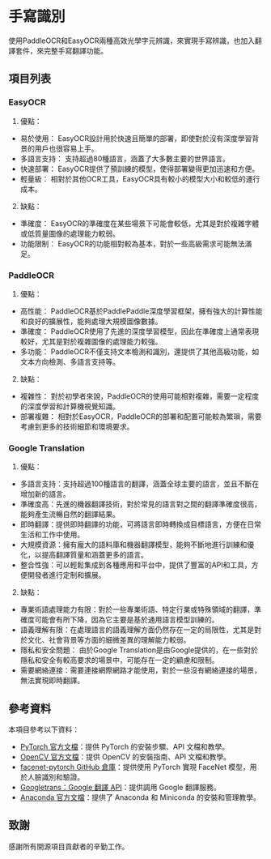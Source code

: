 # 手寫識別

使用PaddleOCR和EasyOCR兩種高效光學字元辨識，來實現手寫辨識，也加入翻譯套件，來完整手寫翻譯功能。

## 項目列表

### EasyOCR

1. 優點：
 - 易於使用： EasyOCR設計用於快速且簡單的部署，即使對於沒有深度學習背景的用戶也很容易上手。
 - 多語言支持： 支持超過80種語言，涵蓋了大多數主要的世界語言。
 - 快速部署： EasyOCR提供了預訓練的模型，使得部署變得更加迅速和方便。
 - 輕量級： 相對於其他OCR工具，EasyOCR具有較小的模型大小和較低的運行成本。
2. 缺點：
 - 準確度： EasyOCR的準確度在某些場景下可能會較低，尤其是對於複雜字體或低質量圖像的處理能力較弱。
 - 功能限制： EasyOCR的功能相對較為基本，對於一些高級需求可能無法滿足。

### PaddleOCR

1. 優點：
 - 高性能： PaddleOCR基於PaddlePaddle深度學習框架，擁有強大的計算性能和良好的擴展性，能夠處理大規模圖像數據。
 - 準確度： PaddleOCR使用了先進的深度學習模型，因此在準確度上通常表現較好，尤其是對於複雜圖像的處理能力較強。
 - 多功能： PaddleOCR不僅支持文本檢測和識別，還提供了其他高級功能，如文本方向檢測、多語言支持等。
2. 缺點：
 - 複雜性： 對於初學者來說，PaddleOCR的使用可能相對複雜，需要一定程度的深度學習和計算機視覺知識。
 - 部署複雜： 相對於EasyOCR，PaddleOCR的部署和配置可能較為繁瑣，需要考慮到更多的技術細節和環境要求。

### Google Translation

1. 優點：
 - 多語言支持：支持超過100種語言的翻譯，涵蓋全球主要的語言，並且不斷在增加新的語言。
 - 準確度高：先進的機器翻譯技術，對於常見的語言對之間的翻譯準確度很高，能夠產生流暢自然的翻譯結果。
 - 即時翻譯：提供即時翻譯的功能，可將語言即時轉換成目標語言，方便在日常生活和工作中使用。
 - 大規模資源：擁有龐大的語料庫和機器翻譯模型，能夠不斷地進行訓練和優化，以提高翻譯質量和涵蓋更多的語言。
 - 整合性強：可以輕鬆集成到各種應用和平台中，提供了豐富的API和工具，方便開發者進行定制和擴展。

2. 缺點：
 - 專業術語處理能力有限：對於一些專業術語、特定行業或特殊領域的翻譯，準確度可能會有所下降，因為它主要是基於通用語言模型訓練的。
 - 語義理解有限：在處理語言的語義理解方面仍然存在一定的局限性，尤其是對於文化、社會背景等方面的細微差異的理解能力較弱。
 - 隱私和安全問題： 由於Google Translation是由Google提供的，在一些對於隱私和安全有較高要求的場景中，可能存在一定的顧慮和限制。
 - 需要網絡連接：需要連接網際網路才能使用，對於一些沒有網絡連接的場景，無法實現即時翻譯。

## 參考資料

本項目參考以下資料：

- [PyTorch 官方文檔](https://pytorch.org/docs/stable/index.html)：提供 PyTorch 的安裝步驟、API 文檔和教學。
- [OpenCV 官方文檔](https://docs.opencv.org/master/)：提供 OpenCV 的安裝指南、API 文檔和教學。
- [facenet-pytorch GitHub 倉庫](https://github.com/timesler/facenet-pytorch)：提供使用 PyTorch 實現 FaceNet 模型，用於人臉識別和驗證。
- [Googletrans：Google 翻譯 API](https://py-googletrans.readthedocs.io/en/latest/)：提供調用 Google 翻譯服務。
- [Anaconda 官方文檔](https://docs.anaconda.com/)：提供了 Anaconda 和 Miniconda 的安裝和管理教學。

## 致謝

感謝所有開源項目貢獻者的辛勤工作。
